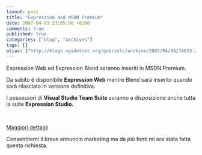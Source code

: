 ```yaml
---
layout: post
title: "Expression and MSDN Premium"
date: 2007-04-03 23:05:00 +0200
comments: true
published: true
categories: ["blog", "archives"]
tags: []
alias: ["http://blogs.ugidotnet.org/gabrielc/archive/2007/04/04/74633.aspx"]
---
```


<!-- more -->

<p>Expression Web ed Expression Blend saranno inseriti in MSDN Premium.</p> <p>Da subito è disponibile <strong>Expression Web </strong>mentre Blend sarà inserito quando sarà rilasciato in versione definitiva.</p> <p>I&nbsp;possessori di <strong>Visual Studio Team Suite </strong>avranno a disposizione anche tutta la suite <strong>Expression Studio.</strong></p> <p><strong></strong>&nbsp;</p> <p><a href="http://blogs.msdn.com/somasegar/archive/2007/04/03/listening-to-your-feedback-expression-and-msdn.aspx">Maggiori dettagli</a></p> <p>Consentitemi il breve annuncio marketing ma da più fonti mi era stata fatta questa richiesta.</p>
